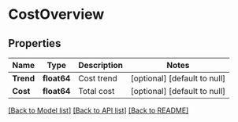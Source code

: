 # CostOverview

## Properties
Name | Type | Description | Notes
------------ | ------------- | ------------- | -------------
**Trend** | **float64** | Cost trend | [optional] [default to null]
**Cost** | **float64** | Total cost | [optional] [default to null]

[[Back to Model list]](../README.md#documentation-for-models) [[Back to API list]](../README.md#documentation-for-api-endpoints) [[Back to README]](../README.md)

